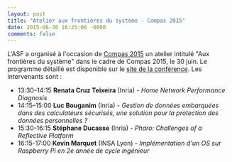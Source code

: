 ```yaml
---
layout: post
title: "Atelier aux frontières du système - Compas 2015"
date: 2015-06-30 16:25:06 -0000
comments: false
---
```


L'ASF a organisé à l'occasion de [Compas 2015](http://compas15.lifl.fr) un atelier intitulé "Aux frontières du système" dans le cadre de Compas 2015, le 30 juin. Le programme détaillé est disponible sur le [site de la conférence](http://compas15.lifl.fr). Les intervenants sont :

 * 13:30–14:15 **Renata Cruz Teixeira** (Inria) - *Home Network Performance Diagnosis*
 * 14:15–15:00 **Luc Bouganim** (Inria) - *Gestion de données embarquées dans des calculateurs sécurisés, une solution pour la protection des données personnelles ?*
 * 15:30-16:15 **Stéphane Ducasse** (Inria) - *Pharo: Challenges of a Reflective Platform*
 * 16:15-17:00 **Kevin Marquet** (INSA Lyon) - *Implémentation d'un OS sur Raspberry Pi en 2e année de cycle ingénieur*
